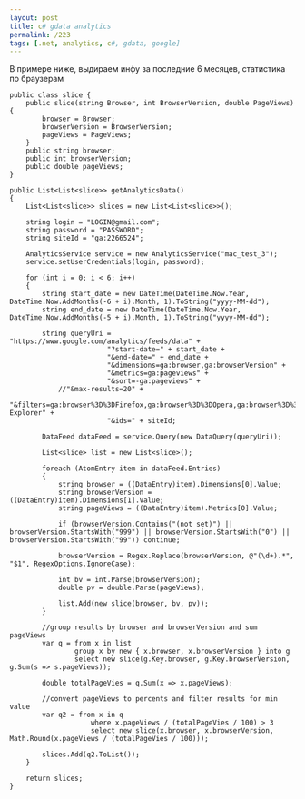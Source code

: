 ```yaml
---
layout: post
title: c# gdata analytics
permalink: /223
tags: [.net, analytics, c#, gdata, google]
---
```


В примере ниже, выдираем инфу за последние 6 месяцев, статистика по браузерам


    public class slice {
        public slice(string Browser, int BrowserVersion, double PageViews) {
            browser = Browser;
            browserVersion = BrowserVersion;
            pageViews = PageViews;
        }
        public string browser;
        public int browserVersion;
        public double pageViews;
    }

    public List<List<slice>> getAnalyticsData()
    {
        List<List<slice>> slices = new List<List<slice>>();

        string login = "LOGIN@gmail.com";
        string password = "PASSWORD";
        string siteId = "ga:2266524";

        AnalyticsService service = new AnalyticsService("mac_test_3");
        service.setUserCredentials(login, password);

        for (int i = 0; i < 6; i++)
        {
            string start_date = new DateTime(DateTime.Now.Year, DateTime.Now.AddMonths(-6 + i).Month, 1).ToString("yyyy-MM-dd");
            string end_date = new DateTime(DateTime.Now.Year, DateTime.Now.AddMonths(-5 + i).Month, 1).ToString("yyyy-MM-dd");

            string queryUri = "https://www.google.com/analytics/feeds/data" +
                            "?start-date=" + start_date +
                            "&end-date=" + end_date +
                            "&dimensions=ga:browser,ga:browserVersion" +
                            "&metrics=ga:pageviews" +
                            "&sort=-ga:pageviews" +
                //"&max-results=20" +
                            "&filters=ga:browser%3D%3DFirefox,ga:browser%3D%3DOpera,ga:browser%3D%3DChrome,ga:browser%3D%3DInternet Explorer" +
                            "&ids=" + siteId;

            DataFeed dataFeed = service.Query(new DataQuery(queryUri));

            List<slice> list = new List<slice>();

            foreach (AtomEntry item in dataFeed.Entries)
            {
                string browser = ((DataEntry)item).Dimensions[0].Value;
                string browserVersion = ((DataEntry)item).Dimensions[1].Value;
                string pageViews = ((DataEntry)item).Metrics[0].Value;

                if (browserVersion.Contains("(not set)") || browserVersion.StartsWith("999") || browserVersion.StartsWith("0") || browserVersion.StartsWith("99")) continue;

                browserVersion = Regex.Replace(browserVersion, @"(\d+).*", "$1", RegexOptions.IgnoreCase);

                int bv = int.Parse(browserVersion);
                double pv = double.Parse(pageViews);

                list.Add(new slice(browser, bv, pv));
            }

            //group results by browser and browserVersion and sum pageViews
            var q = from x in list
                    group x by new { x.browser, x.browserVersion } into g
                    select new slice(g.Key.browser, g.Key.browserVersion, g.Sum(s => s.pageViews));

            double totalPageVies = q.Sum(x => x.pageViews);

            //convert pageViews to percents and filter results for min value
            var q2 = from x in q
                        where x.pageViews / (totalPageVies / 100) > 3
                        select new slice(x.browser, x.browserVersion, Math.Round(x.pageViews / (totalPageVies / 100)));

            slices.Add(q2.ToList());
        }

        return slices;
    }

